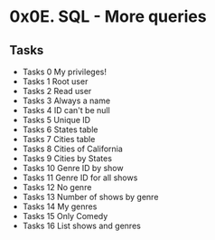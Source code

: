 # 0x0E. SQL - More queries

## Tasks

- Tasks 0 My privileges!
- Tasks 1 Root user
- Tasks 2 Read user
- Tasks 3 Always a name
- Tasks 4 ID can't be null
- Tasks 5 Unique ID
- Tasks 6 States table
- Tasks 7 Cities table
- Tasks 8 Cities of California
- Tasks 9 Cities by States
- Tasks 10 Genre ID by show
- Tasks 11 Genre ID for all shows
- Tasks 12 No genre
- Tasks 13 Number of shows by genre
- Tasks 14 My genres
- Tasks 15 Only Comedy
- Tasks 16 List shows and genres

